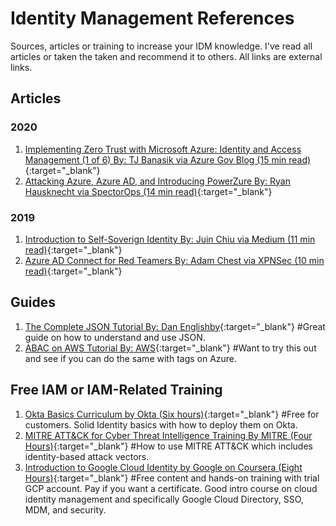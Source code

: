 # Identity Management References

Sources, articles or training to increase your IDM knowledge. I've read all articles or taken the taken and recommend it to others. All links are external links.

## Articles

### 2020
1. [Implementing Zero Trust with Microsoft Azure: Identity and Access Management (1 of 6) By: TJ Banasik via Azure Gov Blog (15 min read)](https://devblogs.microsoft.com/azuregov/implementing-zero-trust-with-microsoft-azure-identity-and-access-management-1-of-6/){:target="_blank"}
2. [Attacking Azure, Azure AD, and Introducing PowerZure By: Ryan Hausknecht via SpectorOps (14 min read)](https://posts.specterops.io/attacking-azure-azure-ad-and-introducing-powerzure-ca70b330511a){:target="_blank"}

### 2019
1. [Introduction to Self-Soverign Identity By: Juin Chiu via Medium (11 min read)](https://medium.com/unitychain/intro-to-ssi-7cdac15251a7){:target="_blank"}
2. [Azure AD Connect for Red Teamers By: Adam Chest via XPNSec (10 min read)](https://blog.xpnsec.com/azuread-connect-for-redteam/){:target="_blank"}

## Guides

1. [The Complete JSON Tutorial By: Dan Englishby](https://www.codewall.co.uk/the-complete-json-tutorial-quickly-learn-json/){:target="_blank"} #Great guide on how to understand and use JSON.
2. [ABAC on AWS Tutorial By: AWS](https://docs.aws.amazon.com/IAM/latest/UserGuide/tutorial_attribute-based-access-control.html){:target="_blank"} #Want to try this out and see if you can do the same with tags on Azure.

## Free IAM or IAM-Related Training
1. [Okta Basics Curriculum by Okta (Six hours)](https://www.okta.com/training/okta-basics-curriculum-for-workforce-identity/){:target="_blank"} #Free for customers. Solid Identity basics with how to deploy them on Okta.
2. [MITRE ATT&CK for Cyber Threat Intelligence Training By MITRE (Four Hours)](https://attack.mitre.org/resources/training/cti/){:target="_blank"} #How to use MITRE ATT&CK which includes identity-based attack vectors.
3. [Introduction to Google Cloud Identity by Google on Coursera (Eight Hours)](https://www.coursera.org/learn/cloud-identity){:target="_blank"} #Free content and hands-on training with trial GCP account. Pay if you want a certificate. Good intro course on cloud identity management and specifically Google Cloud Directory, SSO, MDM, and security.
